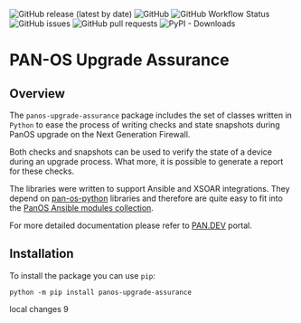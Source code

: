 ![GitHub release (latest by date)](https://img.shields.io/github/v/release/PaloAltoNetworks/pan-os-upgrade-assurance?style=flat-square)
![GitHub](https://img.shields.io/github/license/PaloAltoNetworks/terraform-modules-vmseries-ci-workflows?style=flat-square)
![GitHub Workflow Status](https://img.shields.io/github/actions/workflow/status/PaloAltoNetworks/pan-os-upgrade-assurance/release.yml?style=flat-square)
![GitHub issues](https://img.shields.io/github/issues/PaloAltoNetworks/pan-os-upgrade-assurance?style=flat-square)
![GitHub pull requests](https://img.shields.io/github/issues-pr/PaloAltoNetworks/pan-os-upgrade-assurance?style=flat-square)
![PyPI - Downloads](https://img.shields.io/pypi/dm/panos-upgrade-assurance?style=flat-square)


# PAN-OS Upgrade Assurance

## Overview

The `panos-upgrade-assurance` package includes the set of classes written in `Python` to ease the process of writing checks and state snapshots during PanOS upgrade on the Next Generation Firewall.

Both checks and snapshots can be used to verify the state of a device during an upgrade process. What more, it is possible to generate a report for these checks.

The libraries were written to support Ansible and XSOAR integrations. They depend on [pan-os-python](https://pan.dev/panos/docs/panospython/) libraries and therefore are quite easy to fit into the [PanOS Ansible modules collection](https://galaxy.ansible.com/paloaltonetworks/panos).

For more detailed documentation please refer to [PAN.DEV](https://pan.dev/panos/docs/panos-upgrade-assurance/) portal.

## Installation

To install the package you can use `pip`:

``` console
python -m pip install panos-upgrade-assurance
```

local changes 9
